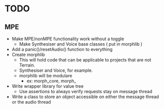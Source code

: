 # TODO

## MPE

* Make MPE/nonMPE functionality work without a toggle
  * Make Synthesiser and Voice base classes ( put in morphlib )
* Add a panic()/resetAudio() function to everything
* Create morphlib
  * This will hold code that can be applicable to projects that are not Terrain.
  * Synthesiser and Voice, for example.
  * morphlib will be modulare
    * ex: morph_core, morph_
* Write wrapper library for value tree
  * Use assertions to always verify requests stay on message thread
* Write a class to store an object accessible on either the message thread or the audio thread